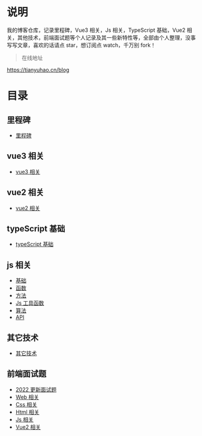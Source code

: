 # 说明

我的博客仓库，记录里程碑，Vue3 相关，Js 相关，TypeScript 基础，Vue2 相关，其他技术，前端面试题等个人记录及其一些新特性等，全部由个人整理，没事写写文章，喜欢的话请点 star，想订阅点 watch，千万别 fork！

> 在线地址

https://tianyuhao.cn/blog

# 目录

## 里程碑

- [里程碑](https://github.com/Tyh2001/tyh-blog/blob/master/docs/milepost/README.md)

## vue3 相关

- [vue3 相关](https://github.com/Tyh2001/tyh-blog/blob/master/docs/vue3/README.md)

## vue2 相关

- [vue2 相关](https://github.com/Tyh2001/tyh-blog/blob/master/docs/vue2/README.md)

## typeScript 基础

- [typeScript 基础](https://github.com/Tyh2001/tyh-blog/blob/master/docs/typescript/README.md)

## js 相关

- [基础](https://github.com/Tyh2001/tyh-blog/blob/master/docs/javascript/js-basic.md)
- [函数](https://github.com/Tyh2001/tyh-blog/blob/master/docs/javascript/js-function.md)
- [方法](https://github.com/Tyh2001/tyh-blog/blob/master/docs/javascript/js-methods.md)
- [Js 工具函数](https://github.com/Tyh2001/tyh-blog/blob/master/docs/javascript/js-utils.md)
- [算法](https://github.com/Tyh2001/tyh-blog/blob/master/docs/javascript/js-computed.md)
- [API](https://github.com/Tyh2001/tyh-blog/blob/master/docs/javascript/js-api.md)

## 其它技术

- [其它技术](https://github.com/Tyh2001/tyh-blog/blob/master/docs/other/README.md)

## 前端面试题

- [2022 更新面试题](https://github.com/Tyh2001/tyh-blog/blob/master/docs/int-ques/README.md)
- [Web 相关](https://github.com/Tyh2001/tyh-blog/blob/master/docs/int-ques/ques-web.md)
- [Css 相关](https://github.com/Tyh2001/tyh-blog/blob/master/docs/int-ques/ques-css.md)
- [Html 相关](https://github.com/Tyh2001/tyh-blog/blob/master/docs/int-ques/ques-html.md)
- [Js 相关](https://github.com/Tyh2001/tyh-blog/blob/master/docs/int-ques/ques-js.md)
- [Vue2 相关](https://github.com/Tyh2001/tyh-blog/blob/master/docs/int-ques/ques-vue2.md)
